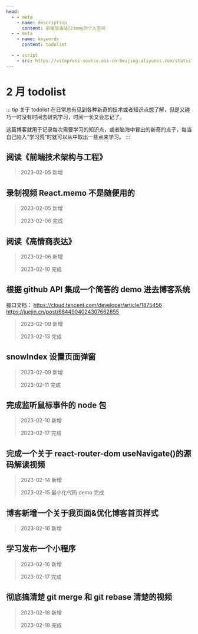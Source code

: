 ```yaml
---
head:
  - - meta
    - name: description
      content: 前端加油站|Jimmy的个人空间
  - - meta
    - name: keywords
      content: todolist

  - - script
    - src: https://vitepress-source.oss-cn-beijing.aliyuncs.com/statistics.js
---
```


# 2 月 todolist

::: tip 关于 todolist
在日常总有见到各种新奇的技术或者知识点想了解，但是又碰巧一时没有时间去研究学习，时间一长又会忘记了。

这篇博客就用于记录每次需要学习的知识点，或者脑海中冒出的新奇的点子，每当自己陷入“学习荒”时就可以从中取出一些点来学习。
:::

## 阅读《前端技术架构与工程》

> 2023-02-05 新增

## 录制视频 React.memo 不是随便用的

> 2023-02-05 新增
>
> 2023-02-06 完成

## 阅读《高情商表达》

> 2023-02-06 新增
>
> 2023-02-10 完成

## 根据 github API 集成一个简答的 demo 进去博客系统

接口文档： https://cloud.tencent.com/developer/article/1875456
https://juejin.cn/post/6844904024307662855

> 2023-02-09 新增
>
> 2023-02-13 完成

## snowIndex 设置页面弹窗

> 2023-02-09 新增
>
> 2023-02-11 完成

## 完成监听鼠标事件的 node 包

> 2023-02-10 新增
>
> 2023-02-17 完成

## 完成一个关于 react-router-dom useNavigate()的源码解读视频

> 2023-02-14 新增
>
> 2023-02-15 最小化代码 demo 完成

## 博客新增一个关于我页面&优化博客首页样式

> 2023-02-16 新增

## 学习发布一个小程序

> 2023-02-16 新增
>
> 2023-02-17 完成

## 彻底搞清楚 git merge 和 git rebase 清楚的视频

> 2023-02-18 新增
>
> 2023-02-19 完成
